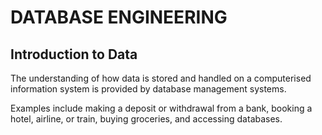# DATABASE ENGINEERING

## Introduction to Data

The understanding of how data is stored and handled on a computerised information system is provided by database
management systems.

Examples include making a deposit or withdrawal from a bank, booking a hotel, airline, or train, buying groceries, and accessing databases.
